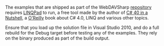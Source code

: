 The examples that are shipped as part of the WebDAVSharp
[repository][1] requires [LINQPad][2] to run, a free tool made
by the author of [C# 40 in a Nutshell][3], a [O'Reilly][4]
book about C# 4.0, LINQ and various other topics.

Ensure that you load up the solution file in Visual Studio 2010,
and do a full rebuild for the Debug target before testing any
of the examples. They rely on the binary produced as part of the
build output.

  [1]: http://webdavsharp.codeplex.com/
  [2]: http://www.linqpad.net/
  [3]: http://www.albahari.com/nutshell/
  [4]: http://oreilly.com/
